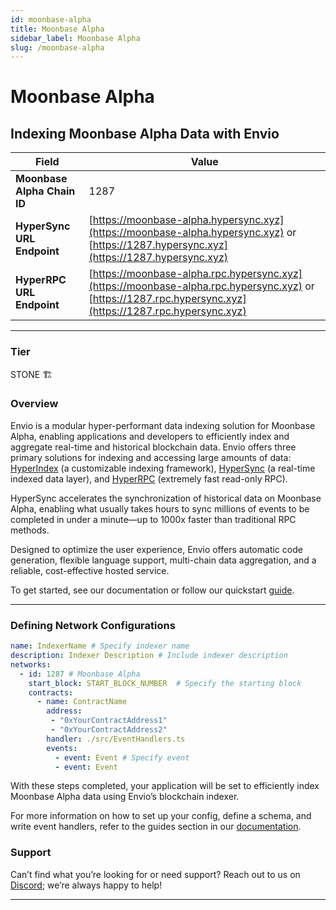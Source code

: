 ```yaml
---
id: moonbase-alpha
title: Moonbase Alpha
sidebar_label: Moonbase Alpha
slug: /moonbase-alpha
---
```


# Moonbase Alpha

## Indexing Moonbase Alpha Data with Envio

| **Field**                     | **Value**                                                                                          |
|-------------------------------|----------------------------------------------------------------------------------------------------|
| **Moonbase Alpha Chain ID**     | 1287                                                                                            |
| **HyperSync URL Endpoint**    | [https://moonbase-alpha.hypersync.xyz](https://moonbase-alpha.hypersync.xyz) or [https://1287.hypersync.xyz](https://1287.hypersync.xyz) |
| **HyperRPC URL Endpoint**     | [https://moonbase-alpha.rpc.hypersync.xyz](https://moonbase-alpha.rpc.hypersync.xyz) or [https://1287.rpc.hypersync.xyz](https://1287.rpc.hypersync.xyz) |

---

### Tier

STONE 🏗️

### Overview

Envio is a modular hyper-performant data indexing solution for Moonbase Alpha, enabling applications and developers to efficiently index and aggregate real-time and historical blockchain data. Envio offers three primary solutions for indexing and accessing large amounts of data: [HyperIndex](/docs/HyperIndex/overview) (a customizable indexing framework), [HyperSync](/docs/HyperSync/overview) (a real-time indexed data layer), and [HyperRPC](/docs/HyperSync/overview-hyperrpc) (extremely fast read-only RPC).

HyperSync accelerates the synchronization of historical data on Moonbase Alpha, enabling what usually takes hours to sync millions of events to be completed in under a minute—up to 1000x faster than traditional RPC methods.

Designed to optimize the user experience, Envio offers automatic code generation, flexible language support, multi-chain data aggregation, and a reliable, cost-effective hosted service.

To get started, see our documentation or follow our quickstart [guide](/docs/HyperIndex/contract-import).

---

### Defining Network Configurations

```yaml
name: IndexerName # Specify indexer name
description: Indexer Description # Include indexer description
networks:
  - id: 1287 # Moonbase Alpha  
    start_block: START_BLOCK_NUMBER  # Specify the starting block
    contracts:
      - name: ContractName
        address:
         - "0xYourContractAddress1"
         - "0xYourContractAddress2"
        handler: ./src/EventHandlers.ts
        events:
          - event: Event # Specify event
          - event: Event
```

With these steps completed, your application will be set to efficiently index Moonbase Alpha data using Envio’s blockchain indexer.

For more information on how to set up your config, define a schema, and write event handlers, refer to the guides section in our [documentation](/docs/HyperIndex/configuration-file).

### Support

Can’t find what you’re looking for or need support? Reach out to us on [Discord](https://discord.com/invite/Q9qt8gZ2fX); we’re always happy to help!

---
